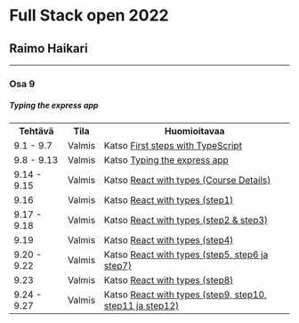 # Full Stack open 2022
## Raimo Haikari

---

### Osa 9

##### Typing the express app

<table>
  <tr>
    <th>Tehtävä</th>
    <th>Tila</th>
    <th>Huomioitavaa</th>
  </tr>
  <tr>
    <td>9.1 - 9.7</td>
    <td>Valmis</td>
    <td>Katso <a href="./intro/README.md">First steps with TypeScript</a></td>
  </tr>
  <tr>
    <td>9.8 - 9.13</td>
    <td>Valmis</td>
    <td>Katso <a href="./patientor-backend/README.md">Typing the express app</a></td>
  </tr>
  <tr>
    <td>9.14 - 9.15</td>
    <td>Valmis</td>
    <td>Katso <a href="./ts-frontti/README.md">React with types (Course Details)</a></td>
  </tr>
  <tr>
    <td>9.16</td>
    <td>Valmis</td>
    <td>Katso <a href="./patientor-backend/README.md">React with types (step1)</a></td>
  </tr>
  <tr>
    <td>9.17 - 9.18</td>
    <td>Valmis</td>
    <td>Katso <a href="./patientor/README.md">React with types (step2 & step3)</a></td>
  </tr>
  <tr>
    <td>9.19</td>
    <td>Valmis</td>
    <td>Katso <a href="./patientor-backend/README.md">React with types (step4)</a></td>
  </tr>
  <tr>
    <td>9.20 - 9.22</td>
    <td>Valmis</td>
    <td>Katso <a href="./patientor/README.md">React with types (step5, step6 ja step7)</a></td>
  </tr>
  <tr>
    <td>9.23</td>
    <td>Valmis</td>
    <td>Katso <a href="./patientor-backend/README.md">React with types (step8)</a></td>
  </tr>
  <tr>
    <td>9.24 - 9.27</td>
    <td>Valmis</td>
    <td>Katso <a href="./patientor/README.md">React with types (step9, step10, step11 ja step12)</a></td>
  </tr>
</table>

